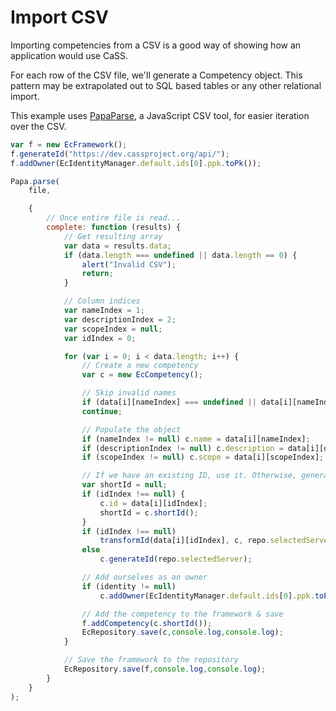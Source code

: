 # Import CSV

Importing competencies from a CSV is a good way of showing how an application would use CaSS.

For each row of the CSV file, we'll generate a Competency object. This pattern may be extrapolated out to SQL based tables or any other relational import.

This example uses [PapaParse](http://papaparse.com/), a JavaScript CSV tool, for easier iteration over the CSV.

```js
var f = new EcFramework();
f.generateId("https://dev.cassproject.org/api/");
f.addOwner(EcIdentityManager.default.ids[0].ppk.toPk());

Papa.parse(
    file,

    {
        // Once entire file is read...
        complete: function (results) {
            // Get resulting array
            var data = results.data;
            if (data.length === undefined || data.length == 0) {
                alert("Invalid CSV");
                return;
            }

            // Column indices
            var nameIndex = 1;
            var descriptionIndex = 2;
            var scopeIndex = null;
            var idIndex = 0;

            for (var i = 0; i < data.length; i++) {
                // Create a new competency
                var c = new EcCompetency();

                // Skip invalid names
                if (data[i][nameIndex] === undefined || data[i][nameIndex] == "")
                continue;

                // Populate the object
                if (nameIndex != null) c.name = data[i][nameIndex];
                if (descriptionIndex != null) c.description = data[i][descriptionIndex];
                if (scopeIndex != null) c.scope = data[i][scopeIndex];

                // If we have an existing ID, use it. Otherwise, generate one
                var shortId = null;
                if (idIndex !== null) {
                    c.id = data[i][idIndex];
                    shortId = c.shortId();
                }
                if (idIndex !== null)
                    transformId(data[i][idIndex], c, repo.selectedServer);
                else
                    c.generateId(repo.selectedServer);

                // Add ourselves as an owner
                if (identity != null)
                    c.addOwner(EcIdentityManager.default.ids[0].ppk.toPk());

                // Add the competency to the framework & save
                f.addCompetency(c.shortId());
                EcRepository.save(c,console.log,console.log);
            }

            // Save the framework to the repository
            EcRepository.save(f,console.log,console.log);
        }
    }
);
```